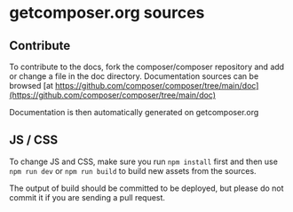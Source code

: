 # getcomposer.org sources

## Contribute

To contribute to the docs, fork the composer/composer repository and add or
change a file in the doc directory. Documentation sources can be browsed
[at https://github.com/composer/composer/tree/main/doc](https://github.com/composer/composer/tree/main/doc)

Documentation is then automatically generated on getcomposer.org

## JS / CSS

To change JS and CSS, make sure you run `npm install` first and then use
`npm run dev` or `npm run build` to build new assets from the sources.

The output of build should be committed to be deployed, but please do not commit
it if you are sending a pull request.
